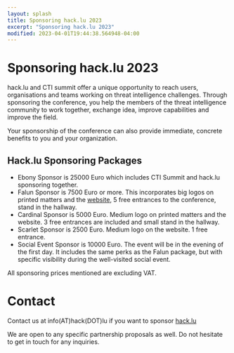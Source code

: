 ```yaml
---
layout: splash
title: Sponsoring hack.lu 2023
excerpt: "Sponsoring hack.lu 2023"
modified: 2023-04-01T19:44:38.564948-04:00
---
```



# Sponsoring hack.lu 2023 

hack.lu and CTI summit offer a unique opportunity to reach users, organisations and teams working on threat intelligence challenges. Through sponsoring the conference, you help the members of the threat intelligence community to work together, exchange idea, improve capabilities and improve the field.

Your sponsorship of the conference can also provide immediate, concrete benefits to you and your organization.

## Hack.lu Sponsoring Packages

- Ebony Sponsor is 25000 Euro which includes CTI Summit and hack.lu sponsoring together.
- Falun Sponsor is 7500 Euro or more. This incorporates big logos on printed matters and the [website](https://hack.lu), 5 free entrances to the conference, stand in the hallway.
- Cardinal Sponsor is 5000 Euro. Medium logo on printed matters and the website. 3 free entrances are included and small stand in the hallway.
- Scarlet Sponsor is 2500 Euro. Medium logo on the website. 1 free entrance.
- Social Event Sponsor is 10000 Euro. The event will be in the evening of the first day. It includes the same perks as the Falun package, but with specific visibility during the well-visited social event.

All sponsoring prices mentioned are excluding VAT.

# Contact

Contact us at info(AT)hack(DOT)lu if you want to sponsor [hack.lu](https://hack.lu)

We are open to any specific partnership proposals as well. Do not hesitate to get in touch for any inquiries.

